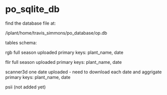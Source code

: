 # po_sqlite_db

find the database file at:

/iplant/home/travis_simmons/po_database/op.db


tables schema:

rgb
full season uploaded
primary keys: plant_name, date

flir
full season uploaded
primary keys: plant_name, date

scanner3d
one date uploaded
    - need to download each date and aggrigate
primary keys: plant_name, date

psii
(not added yet)
